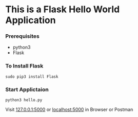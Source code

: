 # This is a Flask Hello World Application

### Prerequisites
- python3
- Flask
  
### To Install Flask
```
sudo pip3 install Flask
```
### Start Applictaion
```
python3 hello.py
```
Visit [127.0.0.1:5000](http://127.0.0.1:5000/) or [localhost:5000](http://localhost:5000/) in Browser or Postman
